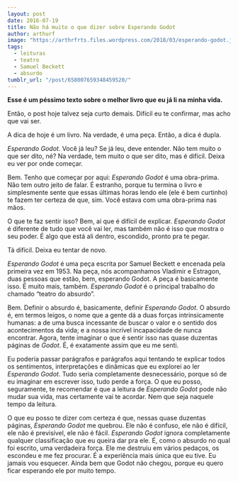 ```yaml
---
layout: post
date: 2016-07-19
title: Não há muito o que dizer sobre Esperando Godot
author: arthurf
image: "https://arthrfrts.files.wordpress.com/2018/03/esperando-godot.jpg"
tags:
  - leituras
  - teatro
  - Samuel Beckett
  - absurdo
tumblr_url: "/post/658007659348459520/"
---
```


**Esse é um péssimo texto sobre o melhor livro que eu já li na minha vida.**

Então, o post hoje talvez seja curto demais. Difícil eu te confirmar, mas acho que vai ser.

A dica de hoje é um livro. Na verdade, é uma peça. Então, a dica é dupla.

_Esperando Godot_. Você já leu? Se já leu, deve entender. Não tem muito o que ser dito, né? Na verdade, tem muito o que ser dito, mas é difícil. Deixa eu ver por onde começar.

Bem. Tenho que começar por aqui: _Esperando Godot_ é uma obra-prima. Não tem outro jeito de falar. É estranho, porque tu termina o livro e simplesmente sente que essas últimas horas lendo ele (ele é bem curtinho) te fazem ter certeza de que, sim. Você estava com uma obra-prima nas mãos.

O que te faz sentir isso? Bem, aí que é difícil de explicar. _Esperando Godot_ é diferente de tudo que você vai ler, mas também não é isso que mostra o seu poder. É algo que está ali dentro, escondido, pronto pra te pegar.

Tá difícil. Deixa eu tentar de novo.

_Esperando Godot_ é uma peça escrita por Samuel Beckett e encenada pela primeira vez em 1953. Na peça, nós acompanhamos Vladimir e Estragon, duas pessoas que estão, bem, esperando Godot. A peça é basicamente isso. É muito mais, também. _Esperando Godot_ é o principal trabalho do chamado “teatro do absurdo”.

Bem. Definir o absurdo é, basicamente, definir _Esperando Godot_. O absurdo é, em termos leigos, o nome que a gente dá a duas forças intrinsicamente humanas: a de uma busca incessante de buscar o valor e o sentido dos acontecimentos da vida; e a nossa incrível incapacidade de nunca encontrar. Agora, tente imaginar o que é sentir isso nas quase duzentas páginas de _Godot_. É, é exatamente assim que eu me senti.

Eu poderia passar parágrafos e parágrafos aqui tentando te explicar todos os sentimentos, interpretações e dinâmicas que eu explorei ao ler _Esperando Godot_. Tudo seria completamente desnecessário, porque só de eu imaginar em escrever isso, tudo perde a força. O que eu posso, seguramente, te recomendar é que a leitura de _Esperando Godot_ pode não mudar sua vida, mas certamente vai te acordar. Nem que seja naquele tempo da leitura.

O que eu posso te dizer com certeza é que, nessas quase duzentas páginas, _Esperando Godot_ me quebrou. Ele não é confuso, ele não é difícil, ele não é previsível, ele não é fácil. _Esperando Godot_ ignora completamente qualquer classificação que eu queira dar pra ele. É, como o absurdo no qual foi escrito, uma verdadeira força. Ele me destruiu em vários pedaços, os escondeu e me fez procurar. É a experiência mais única que eu tive. Eu jamais vou esquecer. Ainda bem que Godot não chegou, porque eu quero ficar esperando ele por muito tempo.
